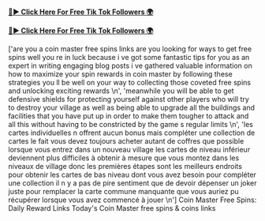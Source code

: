 

[**🔴► Click Here For Free Tik Tok Followers 🌍**](https://jimaddadel.github.io/Coin)

[**🔴► Click Here For Free Tik Tok Followers 🌍**](https://jimaddadel.github.io/Coin)

['are you a coin master free spins links are you looking for ways to get free spins well you re in luck because i ve got some fantastic tips for you as an expert in writing engaging blog posts i ve gathered valuable information on how to maximize your spin rewards in coin master by following these strategies you ll be well on your way to collecting those coveted free spins and unlocking exciting rewards \n', 'meanwhile you will be able to get defensive shields for protecting yourself against other players who will try to destroy your village as well as being able to upgrade all the buildings and facilities that you have put up in order to make them tougher to attack and all this without having to be constricted by the game s regular limits \n', 'les cartes individuelles n offrent aucun bonus mais compléter une collection de cartes le fait vous devez toujours acheter autant de coffres que possible lorsque vous entrez dans un nouveau village les cartes de niveau inférieur deviennent plus difficiles à obtenir à mesure que vous montez dans les niveaux de village donc les premières étapes sont les meilleurs endroits pour obtenir les cartes de bas niveau dont vous avez besoin pour compléter une collection il n y a pas de pire sentiment que de devoir dépenser un joker juste pour remplacer la carte commune manquante que vous auriez pu récupérer lorsque vous avez commencé à jouer \n'] Coin Master Free Spins: Daily Reward Links Today's Coin Master free spins & coins links
